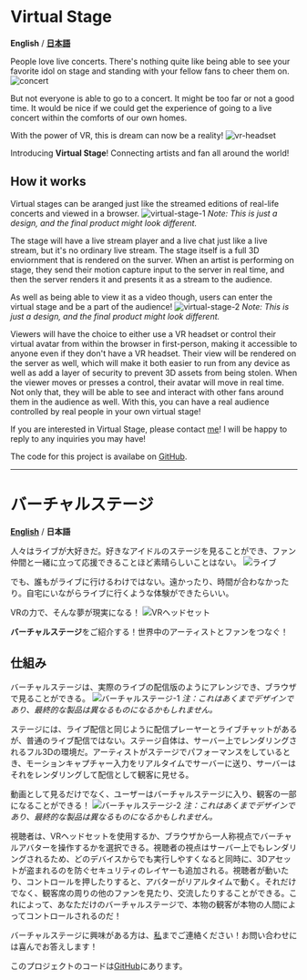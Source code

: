 # Virtual Stage
**English** / **[日本語](#バーチャルステージ)**

People love live concerts. There's nothing quite like being able to see your favorite idol on stage and standing with your fellow fans to cheer them on. 
![concert](https://4.bp.blogspot.com/-ecq76A9jlJc/WH2bfTtuP9I/AAAAAAABBKM/xCYMj6snh-kKgknAflk_qsUQvDcvMYtzwCLcB/w1200-h630-p-k-no-nu/movie_liveviewing_man.png)

But not everyone is able to go to a concert. It might be too far or not a good time. It would be nice if we could get the experience of going to a live concert within the comforts of our own homes. 

With the power of VR, this is dream can now be a reality!
![vr-headset](https://th.bing.com/th/id/R.c3aace79719c704133f2c967607f6c00?rik=DiIpRPLm0tYVBg&riu=http%3a%2f%2f1.bp.blogspot.com%2f-WP43YfryJbE%2fV5AXsGCdbTI%2fAAAAAAAA8aA%2fhDTCguNpBJYgie-xvgZ-Su-FExhoyxsQwCLcB%2fs800%2fvr_game_motion.png&ehk=ta6kMfQ%2fGAloFPaqMTHRmvFVTcH6C1xmz6pnQUBvRVk%3d&risl=&pid=ImgRaw&r=0)

Introducing **Virtual Stage**! Connecting artists and fan all around the world!

## How it works
Virtual stages can be aranged just like the streamed editions of real-life concerts and viewed in a browser.
![virtual-stage-1](public/virtual-stage-1.png)
*Note: This is just a design, and the final product might look different.*

The stage will have a live stream player and a live chat just like a live stream, but it's no ordinary live stream. The stage itself is a full 3D enviornment that is rendered on the surver. When an artist is performing on stage, they send their motion capture input to the server in real time, and then the server renders it and presents it as a stream to the audience. 

As well as being able to view it as a video though, users can enter the virtual stage and be a part of the audience!
![virtual-stage-2](public/virtual-stage-2.png)
*Note: This is just a design, and the final product might look different.*

Viewers will have the choice to either use a VR headset or control their virtual avatar from within the browser in first-person, making it accessible to anyone even if they don't have a VR headset. Their view will be rendered on the server as well, which will make it both easier to run from any device as well as add a layer of security to prevent 3D assets from being stolen. When the viewer moves or presses a control, their avatar will move in real time. Not only that, they will be able to see and interact with other fans around them in the audience as well. With this, you can have a real audience controlled by real people in your own virtual stage!

If you are interested in Virtual Stage, please contact [me](https://lacostigan.com/)! I will be happy to reply to any inquiries you may have!

The code for this project is availabe on [GitHub](https://github.com/lmntr/vist.live/).

---

# バーチャルステージ
**[English](#virtual-stage)** / **日本語**

人々はライブが大好きだ。好きなアイドルのステージを見ることができ、ファン仲間と一緒に立って応援できることほど素晴らしいことはない。
![ライブ](https://4.bp.blogspot.com/-ecq76A9jlJc/WH2bfTtuP9I/AAAAAAABBKM/xCYMj6snh-kKgknAflk_qsUQvDcvMYtzwCLcB/w1200-h630-p-k-no-nu/movie_liveviewing_man.png)

でも、誰もがライブに行けるわけではない。遠かったり、時間が合わなかったり。自宅にいながらライブに行くような体験ができたらいい。

VRの力で、そんな夢が現実になる！
![VRヘッドセット](https://th.bing.com/th/id/R.c3aace79719c704133f2c967607f6c00?rik=DiIpRPLm0tYVBg&riu=http%3a%2f%2f1.bp.blogspot.com%2f-WP43YfryJbE%2fV5AXsGCdbTI%2fAAAAAAAA8aA%2fhDTCguNpBJYgie-xvgZ-Su-FExhoyxsQwCLcB%2fs800%2fvr_game_motion.png&ehk=ta6kMfQ%2fGAloFPaqMTHRmvFVTcH6C1xmz6pnQUBvRVk%3d&risl=&pid=ImgRaw&r=0)

**バーチャルステージ**をご紹介する！世界中のアーティストとファンをつなぐ！

## 仕組み
バーチャルステージは、実際のライブの配信版のようにアレンジでき、ブラウザで見ることができる。
![バーチャルステージ-1](public/virtual-stage-1.png)
*注：これはあくまでデザインであり、最終的な製品は異なるものになるかもしれません。*

ステージには、ライブ配信と同じように配信プレーヤーとライブチャットがあるが、普通のライブ配信ではない。ステージ自体は、サーバー上でレンダリングされるフル3Dの環境だ。アーティストがステージでパフォーマンスをしているとき、モーションキャプチャー入力をリアルタイムでサーバーに送り、サーバーはそれをレンダリングして配信として観客に見せる。

動画として見るだけでなく、ユーザーはバーチャルステージに入り、観客の一部になることができる！
![バーチャルステージ-2](public/virtual-stage-2.png)
*注：これはあくまでデザインであり、最終的な製品は異なるものになるかもしれません。*

視聴者は、VRヘッドセットを使用するか、ブラウザから一人称視点でバーチャルアバターを操作するかを選択できる。視聴者の視点はサーバー上でもレンダリングされるため、どのデバイスからでも実行しやすくなると同時に、3Dアセットが盗まれるのを防ぐセキュリティのレイヤーも追加される。視聴者が動いたり、コントロールを押したりすると、アバターがリアルタイムで動く。それだけでなく、観客席の周りの他のファンを見たり、交流したりすることができる。これによって、あなただけのバーチャルステージで、本物の観客が本物の人間によってコントロールされるのだ！

バーチャルステージに興味がある方は、[私](https://lacostigan.com/)までご連絡ください！お問い合わせには喜んでお答えします！

このプロジェクトのコードは[GitHub](https://github.com/lmntr/vist.live/)にあります。
